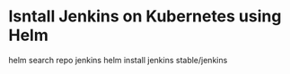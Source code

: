 # Isntall Jenkins on Kubernetes using Helm

helm search repo jenkins
helm install jenkins stable/jenkins

